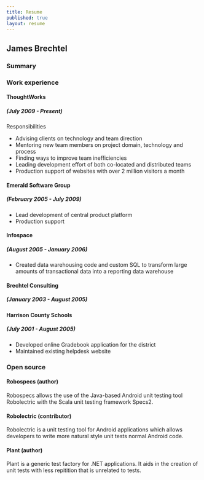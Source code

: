 ```yaml
---
title: Resume
published: true
layout: resume
---
```


## James Brechtel

### Summary


### Work experience

#### ThoughtWorks
##### (July 2009 - Present)

Responsibilities
* Advising clients on technology and team direction
* Mentoring new team members on project domain, technology and process
* Finding ways to improve team inefficiencies
* Leading development effort of both co-located and distributed teams
* Production support of websites with over 2 million visitors a month

#### Emerald Software Group
##### (February 2005 - July 2009)

* Lead development of central product platform
* Production support

#### Infospace
##### (August 2005 - January 2006)

* Created data warehousing code and custom SQL to transform large amounts of transactional data into a reporting data warehouse

#### Brechtel Consulting
##### (January 2003 - August 2005)

#### Harrison County Schools
##### (July 2001 - August 2005)

* Developed online Gradebook application for the district
* Maintained existing helpdesk website

### Open source

#### Robospecs (author)

Robospecs allows the use of the Java-based Android unit testing tool Robolectric with the Scala unit testing framework Specs2.

#### Robolectric (contributor)

Robolectric is a unit testing tool for Android applications which allows developers to write more natural style unit tests normal Android code.

#### Plant (author)

Plant is a generic test factory for .NET applications. It aids in the creation of unit tests with less repitition that is unrelated to tests.

